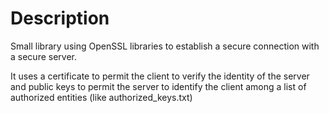 # Description

Small library using OpenSSL libraries to establish a secure connection with a secure server.

It uses a certificate to permit the client to verify the identity of the server and public keys to permit the server to identify the client among a list of authorized entities (like authorized_keys.txt)

